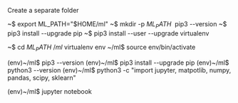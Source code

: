 Create a separate folder

~$ export ML_PATH="$HOME/ml"
~$ mkdir -p $ML_PATH
~$ pip3 --version
~$ pip3 install --upgrade pip
~$ pip3 install --user --upgrade virtualenv

~$ cd $ML_PATH
~/ml$ virtualenv env
~/ml$ source env/bin/activate

(env)~/ml$ pip3 --version
(env)~/ml$ pip3 install --upgrade pip
(env)~/ml$ python3 --version
(env)~/ml$ python3 -c "import jupyter, matpotlib, numpy, pandas, scipy, sklearn"

(env)~/ml$ jupyter notebook



